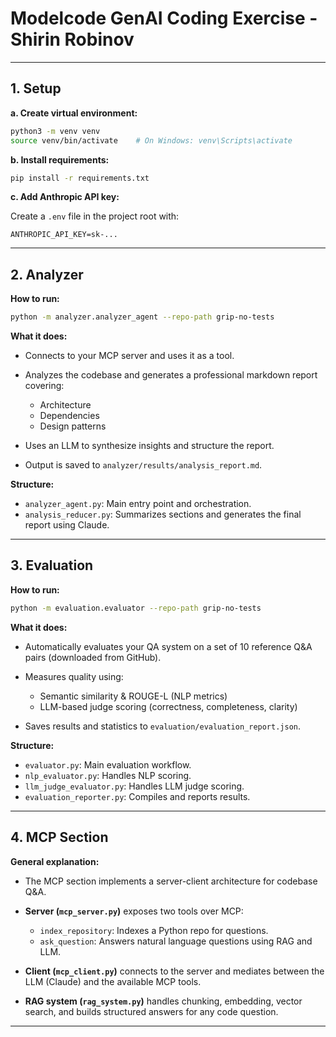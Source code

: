 # Modelcode GenAI Coding Exercise - Shirin Robinov

---

## 1. Setup

**a. Create virtual environment:**

```bash
python3 -m venv venv
source venv/bin/activate    # On Windows: venv\Scripts\activate
```

**b. Install requirements:**

```bash
pip install -r requirements.txt
```

**c. Add Anthropic API key:**

Create a `.env` file in the project root with:

```
ANTHROPIC_API_KEY=sk-...
```

---

## 2. Analyzer

**How to run:**

```bash
python -m analyzer.analyzer_agent --repo-path grip-no-tests
```

**What it does:**

* Connects to your MCP server and uses it as a tool.
* Analyzes the codebase and generates a professional markdown report covering:

  * Architecture
  * Dependencies
  * Design patterns
* Uses an LLM to synthesize insights and structure the report.
* Output is saved to `analyzer/results/analysis_report.md`.

**Structure:**

* `analyzer_agent.py`: Main entry point and orchestration.
* `analysis_reducer.py`: Summarizes sections and generates the final report using Claude.

---

## 3. Evaluation

**How to run:**

```bash
python -m evaluation.evaluator --repo-path grip-no-tests
```

**What it does:**

* Automatically evaluates your QA system on a set of 10 reference Q\&A pairs (downloaded from GitHub).
* Measures quality using:

  * Semantic similarity & ROUGE-L (NLP metrics)
  * LLM-based judge scoring (correctness, completeness, clarity)
* Saves results and statistics to `evaluation/evaluation_report.json`.

**Structure:**

* `evaluator.py`: Main evaluation workflow.
* `nlp_evaluator.py`: Handles NLP scoring.
* `llm_judge_evaluator.py`: Handles LLM judge scoring.
* `evaluation_reporter.py`: Compiles and reports results.

---

## 4. MCP Section

**General explanation:**

* The MCP section implements a server-client architecture for codebase Q\&A.
* **Server (`mcp_server.py`)** exposes two tools over MCP:

  * `index_repository`: Indexes a Python repo for questions.
  * `ask_question`: Answers natural language questions using RAG and LLM.
* **Client (`mcp_client.py`)** connects to the server and mediates between the LLM (Claude) and the available MCP tools.
* **RAG system (`rag_system.py`)** handles chunking, embedding, vector search, and builds structured answers for any code question.

---
